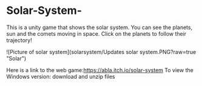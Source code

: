 # Solar-System-
This is a unity game that shows the solar system. You can see the planets, sun and the comets moving in space. Click on the planets to follow their trajectory!

![Picture of solar system](solarsystem/Updates solar system.PNG?raw=true "Solar")

Here is a link to the web game:https://abla.itch.io/solar-system
To view the Windows version: download and unzip files 


